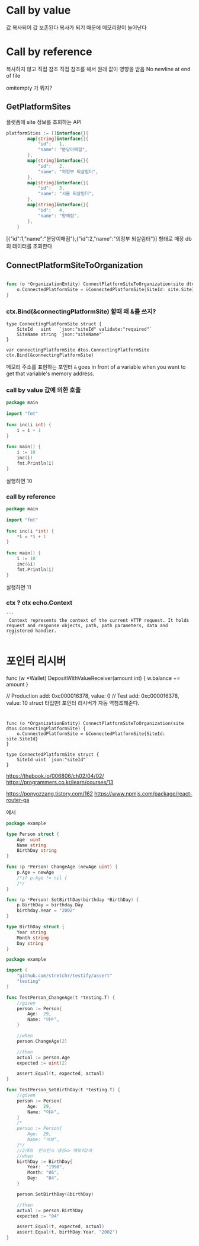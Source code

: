 
# Call by value
값 복사되어 값 보존된다
복사가 되기 때문에 메모리량이 늘어난다

# Call by reference
복사하지 않고 직접 참조
직접 참조를 해서 원래 값이 영향을 받음
 No newline at end of file


omitempty 가 뭐지?

## GetPlatformSites

플랫폼에 site 정보를 조회하는 API

```go
platformSties := []interface{}{
        map[string]interface{}{
            "id":   1,
            "name": "분당이매점",
        },
        map[string]interface{}{
            "id":   2,
            "name": "의정부 되살림터",
        },
        map[string]interface{}{
            "id":   3,
            "name": "서울 되살림터",
        },
        map[string]interface{}{
            "id":   4,
            "name": "양재점",
        },
    }
```
[{"id":1,"name":"분당이매점"},{"id":2,"name":"의정부 되살림터"}] 형태로 매장 db의 데이터를 조회한다


## ConnectPlatformSiteToOrganization

```go

func (o *OrganizationEntity) ConnectPlatformSiteToOrganization(site dtos.ConnectingPlatformSite) {
    o.ConnectedPlatformSite = &ConnectedPlatformSite{SiteId: site.SiteId}
}
```



### ctx.Bind(&connectingPlatformSite) 할때 왜 &를 쓰지?

```
type ConnectingPlatformSite struct {
    SiteId   uint   `json:"siteId" validate:"required"`
    SiteName string `json:"siteName"`
}

var connectingPlatformSite dtos.ConnectingPlatformSite
ctx.Bind(&connectingPlatformSite)
```

메모리 주소를 표현하는 포인터
`&` goes in front of a variable when you want to get that variable's memory address.

### call by value 값에 의한 호출

```go
package main
 
import "fmt"
 
func inc(i int) {
    i = i + 1
}
 
func main() {
    i := 10
    inc(i)
    fmt.Println(i)
}

```
실행하면 10
### call by reference

```go
package main
 
import "fmt"
 
func inc(i *int) {
    *i = *i + 1
}
 
func main() {
    i := 10
    inc(&i)
    fmt.Println(i)
}

```
실행하면 11


### ctx ? ctx echo.Context
    ```
     Context represents the context of the current HTTP request. It holds request and response objects, path, path parameters, data and registered handler.
     ```


# 포인터 리시버
func (w *Wallet) DepositWithValueReceiver(amount int) {
    w.balance += amount
}

// Production add: 0xc000016378, value: 0
// Test add: 0xc000016378, value: 10
struct 타입만! 포인터 리시버가 자동 역참조해준다.

#
```
func (o *OrganizationEntity) ConnectPlatformSiteToOrganization(site dtos.ConnectingPlatformSite) {
    o.ConnectedPlatformSite = &ConnectedPlatformSite{SiteId: site.SiteId}
}

type ConnectedPlatformSite struct {
    SiteId uint `json:"siteId"`
}
```

https://thebook.io/006806/ch02/04/02/
https://programmers.co.kr/learn/courses/13

https://ponyozzang.tistory.com/162
https://www.npmjs.com/package/react-router-ga

예시

```go
package example

type Person struct {
    Age  uint
    Name string
    BirthDay string
}

func (p *Person) ChangeAge (newAge uint) {
    p.Age = newAge
    /*if p.Age != nil {
    }*/
}

func (p *Person) SetBirthDay(birthday *BirthDay) {
    p.BirthDay = birthday.Day
    birthday.Year = "2002"
}

type BirthDay struct {
    Year string
    Month string
    Day string
}


```

```go
package example

import (
    "github.com/stretchr/testify/assert"
    "testing"
)

func TestPerson_ChangeAge(t *testing.T) {
    //given
    person := Person{
        Age:  29,
        Name: "이수",
    }

    //when
    person.ChangeAge(2)

    //then
    actual := person.Age
    expected := uint(2)

    assert.Equal(t, expected, actual)
}

func TestPerson_SetBirthDay(t *testing.T) {
    //given
    person := Person{
        Age:  29,
        Name: "이수",
    }
    /*
    person := Person{
        Age:  29,
        Name: "바보",
    }*/
    //2개의  인스턴스 생성=> 메모리2개
    //when
    birthDay := BirthDay{
        Year:  "1998",
        Month: "06",
        Day:   "04",
    }

    person.SetBirthDay(&birthDay)

    //then
    actual := person.BirthDay
    expected := "04"

    assert.Equal(t, expected, actual)
    assert.Equal(t, birthDay.Year, "2002")
}

```